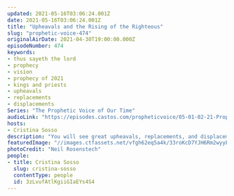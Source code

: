 ```yaml
---
updated: 2021-05-16T03:06:24.001Z
date: 2021-05-16T03:06:24.001Z
title: "Upheavals and the Rising of the Righteous"
slug: "prophetic-voice-474"
originalAirDate: 2021-04-30T19:00:00.000Z
episodeNumber: 474
keywords:
- thus sayeth the lord
- prophecy
- vision
- prophecy of 2021
- kings and priests
- upheavals
- replacements
- displacements
Series: "The Prophetic Voice of Our Time"
audioLink: "https://episodes.castos.com/propheticvoice/05-01-02-21-Prophetic-Voice-of-our-Time-[mixdown]-01.mp3"
hosts:
- Cristina Sosso
description: "You will see great upheavals, replacements, and displacements in all sectors of society. Focus on what God is saying to the Church and get excited; Things are unfolding before our very eyes. Take your post now as a king and priest."
featuredImage: "//images.ctfassets.net/vfgh62eq5a4k/33roKcD7YJH6Rm2wyyEqR8/74550176a233d09074e727b519693fe0/neil-rosenstech-_FpwbchiVls-unsplash__1_.jpg"
photoCredit: "Neil Rosenstech"
people:
- title: Cristina Sosso
  slug: cristina-sosso
  contentType: people
  id: 3zLvufAtlKgiiGIaEYs4S4
---
```

